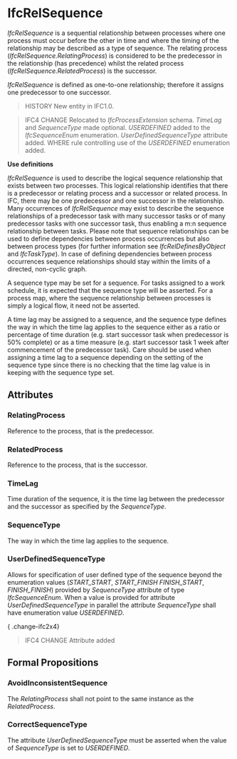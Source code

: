 # IfcRelSequence

_IfcRelSequence_ is a sequential relationship between processes where one process must occur before the other in time and where the timing of the relationship may be described as a type of sequence. The relating process (_IfcRelSequence.RelatingProcess_) is considered to be the predecessor in the relationship (has precedence) whilst the related process (_IfcRelSequence.RelatedProcess_) is the successor.

_IfcRelSequence_ is defined as one-to-one relationship; therefore it assigns one predecessor to one successor.

> HISTORY  New entity in IFC1.0.

> IFC4 CHANGE  Relocated to _IfcProcessExtension_ schema. _TimeLag_ and _SequenceType_ made optional. _USERDEFINED_ added to the _IfcSequenceEnum_ enumeration. _UserDefinedSequenceType_ attribute added. WHERE rule controlling use of the _USERDEFINED_ enumeration added.

**Use definitions**

_IfcRelSequence_ is used to describe the logical sequence relationship that exists between two processes. This logical relationship identifies that there is a predecessor or relating process and a successor or related process. In IFC, there may be one predecessor and one successor in the relationship. Many occurrences of _IfcRelSequence_ may exist to describe the sequence relationships of a predecessor task with many successor tasks or of many predecessor tasks with one successor task, thus enabling a m:n sequence relationship between tasks. Please note that sequence relationships can be used to define dependencies between process occurrences but also between process types (for further information see _IfcRelDefinesByObject_ and _IfcTaskType_). In case of defining dependencies between process occurrences sequence relationships should stay within the limits of a directed, non-cyclic graph.

A sequence type may be set for a sequence. For tasks assigned to a work schedule, it is expected that the sequence type will be asserted. For a process map, where the sequence relationship between processes is simply a logical flow, it need not be asserted.

A time lag may be assigned to a sequence, and the sequence type defines the way in which the time lag applies to the sequence either as a ratio or percentage of time duration (e.g. start successor task when predecessor is 50% complete) or as a time measure (e.g. start successor task 1 week after commencement of the predecessor task). Care should be used when assigning a time lag to a sequence depending on the setting of the sequence type since there is no checking that the time lag value is in keeping with the sequence type set.

## Attributes

### RelatingProcess
Reference to the process, that is the predecessor.

### RelatedProcess
Reference to the process, that is the successor.

### TimeLag
Time duration of the sequence, it is the time lag between the predecessor and the successor as specified by the _SequenceType_.

### SequenceType
The way in which the time lag applies to the sequence.

### UserDefinedSequenceType
Allows for specification of user defined type of the sequence beyond the enumeration values (_START_START_, _START_FINISH_ _FINISH_START_, _FINISH_FINISH_) provided by _SequenceType_ attribute of type _IfcSequenceEnum_. When a value is provided for attribute _UserDefinedSequenceType_ in parallel the attribute _SequenceType_ shall have enumeration value _USERDEFINED_.

{ .change-ifc2x4}
> IFC4 CHANGE Attribute added

## Formal Propositions

### AvoidInconsistentSequence
The _RelatingProcess_ shall not point to the same instance as the _RelatedProcess_.

### CorrectSequenceType
The attribute _UserDefinedSequenceType_ must be asserted when the value of _SequenceType_ is set to _USERDEFINED_.
